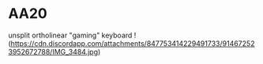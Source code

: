 # AA20
unsplit ortholinear "gaming" keyboard
!(https://cdn.discordapp.com/attachments/847753414229491733/914672523952672788/IMG_3484.jpg)
